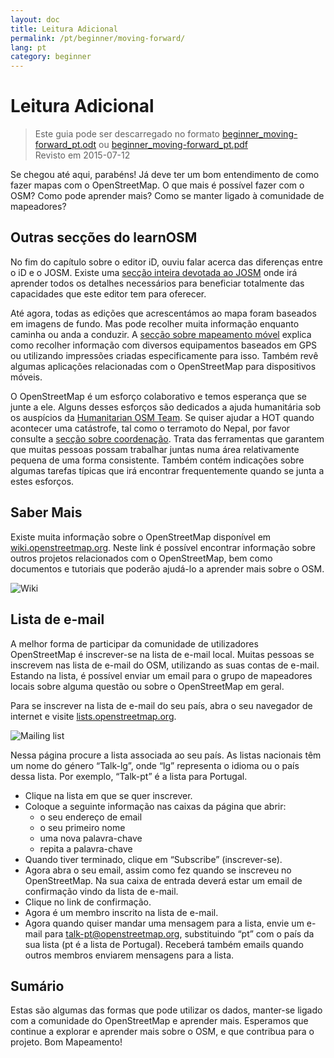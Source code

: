 ```yaml
---
layout: doc
title: Leitura Adicional
permalink: /pt/beginner/moving-forward/
lang: pt
category: beginner
---
```


Leitura Adicional
===============

> Este guia pode ser descarregado no formato [beginner_moving-forward_pt.odt](/files/beginner_moving-forward_pt.odt) ou [beginner_moving-forward_pt.pdf](/files/beginner_moving-forward_pt.pdf)  
> Revisto em 2015-07-12  

Se chegou até aqui, parabéns! Já deve ter um bom entendimento de como fazer mapas com o OpenStreetMap. O que mais é possível fazer com o OSM? Como pode aprender mais? Como se manter ligado à comunidade de mapeadores?  

Outras secções do learnOSM
---------------------------

No fim do capítulo sobre o editor iD, ouviu falar acerca das diferenças entre o iD e o JOSM. Existe uma [secção inteira devotada ao JOSM](/pt/josm/) onde irá aprender todos os detalhes necessários para beneficiar totalmente das capacidades que este editor tem para oferecer.  

Até agora, todas as edições que acrescentámos ao mapa foram baseados em imagens de fundo. Mas pode recolher muita informação enquanto caminha ou anda a conduzir. A [secção sobre mapeamento móvel](/pt/mobile-mapping/) explica como recolher informação com diversos equipamentos baseados em GPS ou utilizando impressões criadas especificamente para isso. Também revê algumas aplicações relacionadas com o OpenStreetMap para dispositivos móveis.  

O OpenStreetMap é um esforço colaborativo e temos esperança que se junte a ele. Alguns desses esforços são dedicados a ajuda humanitária sob os auspícios da [Humanitarian OSM Team](http://hotosm.org). Se quiser ajudar a HOT quando acontecer uma catástrofe, tal como o terramoto do Nepal, por favor consulte a [secção sobre coordenação](/pt/coordination/). Trata das ferramentas que garantem que muitas pessoas possam trabalhar juntas numa área relativamente pequena de uma forma consistente. Também contém indicações sobre algumas tarefas típicas que irá encontrar frequentemente quando se junta a estes esforços.  


Saber Mais
----------

Existe muita informação sobre o OpenStreetMap disponível em  [wiki.openstreetmap.org](http://wiki.openstreetmap.org/). Neste link é possível encontrar informação sobre outros projetos relacionados com o OpenStreetMap, bem como documentos e tutoriais que poderão ajudá-lo a aprender mais sobre o OSM.  

![Wiki][]

<!-- also more info on this site once it is prepared -->

Lista de e-mail
------------

A melhor forma de participar da comunidade de utilizadores OpenStreetMap é inscrever-se na lista de e-mail local. Muitas pessoas se inscrevem nas lista de e-mail do OSM, utilizando as suas contas de e-mail. Estando na lista, é possível enviar um email para o grupo de mapeadores locais sobre alguma questão ou sobre o OpenStreetMap em geral.  

Para se inscrever na lista de e-mail do seu país, abra o seu navegador de internet e visite [lists.openstreetmap.org](http://lists.openstreetmap.org/).  

![Mailing list][]

Nessa página procure a lista associada ao seu país. As listas nacionais têm um nome do género “Talk-lg”, onde “lg” representa o idioma ou o país dessa lista. Por exemplo, “Talk-pt” é a lista para Portugal.  

- Clique na lista em que se quer inscrever.  
- Coloque a seguinte informação nas caixas da página que abrir:  
    +  o seu endereço de email  
    +  o seu primeiro nome  
    +  uma nova palavra-chave  
    +  repita a palavra-chave  
- Quando tiver terminado, clique em “Subscribe” (inscrever-se).
- Agora abra o seu email, assim como fez quando se inscreveu no OpenStreetMap. Na sua caixa de entrada deverá estar um email de confirmação vindo da lista de e-mail.  
- Clique no link de confirmação.  
- Agora é um membro inscrito na lista de e-mail.  
- Agora quando quiser mandar uma mensagem para a lista, envie um e-mail para [talk-pt@openstreetmap.org](mailto:talk-pt@openstreetmap.org), substituindo “pt” com o país da sua lista (pt é a lista de Portugal). Receberá também emails quando outros membros enviarem mensagens para a lista.  

<!-- maybe expand and put this back later
MapOSMatic
----------

Um desses projetos chama-se “MapOSMatic”, ao qual pode aceder a partir do seu
navegador de internet em [maposmatic.org](http://www.maposmatic.org/). É
uma ferramenta simples para imprimir um mapa de uma área à sua escolha. O mapa será
criado automaticamente, com uma grelha sobreposta e um 
índice de localizações que estão incluídas na área.

![MapOSMatic][]
-->


Sumário
-------

Estas são algumas das formas que pode utilizar os dados, manter-se ligado com a comunidade do OpenStreetMap e aprender mais. Esperamos que continue a explorar e aprender mais sobre o OSM, e que contribua para o projeto. Bom Mapeamento!


[MapOSMatic]: /images/beginner/maposmatic-homepage.png
[Wiki]: /images/beginner/osm-wiki.png
[Mailing list]: /images/beginner/osm-mailing-lists.png